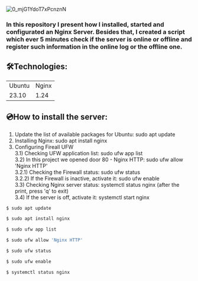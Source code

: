 ![0_mjG1YdoT7xPcnznN](https://github.com/user-attachments/assets/e7c93ab4-7bf5-47da-a98f-677128aeca31)
  
### In this repository I present how I installed, started and configurated an Nginx Server. Besides that, I created a script which ever 5 minutes check if the server is online or offline and register such information in the online log or the offline one. 


## 🛠️Technologies:

<table>
 <tr>
   <td>Ubuntu</td>
   <td>Nginx</td>
 </tr>
 <tr>
   <td>23.10</td>
   <td>1.24</td>
 </tr>
  
</table>

## 💿How to install the server: 

1) Update the list of available packages for Ubuntu: sudo apt update
2) Installing Nginx: sudo apt install nginx
3) Configuring Fireall UFW<br>
3.1) Checking UFW application list: sudo ufw app list<br>
3.2) In this project we opened door 80 - Nginx HTTP: sudo ufw allow 'Nginx HTTP'<br>
3.2.1) Checking the Firewall status: sudo ufw status<br>
3.2.2) If the Firewall is inactive, activate it: sudo ufw enable<br>
3.3) Checking Nginx server status: systemctl status nginx (after the print, press 'q' to exit)<br>
3.4) If the server is off, activate it: systemctl start nginx<br>

```bash 
$ sudo apt update

$ sudo apt install nginx

$ sudo ufw app list

$ sudo ufw allow 'Nginx HTTP'

$ sudo ufw status

$ sudo ufw enable

$ systemctl status nginx

``` 

